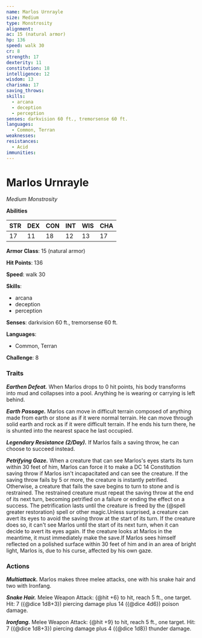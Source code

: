 ```yaml
---
name: Marlos Urnrayle
size: Medium
type: Monstrosity
alignment: 
ac: 15 (natural armor)
hp: 136
speed: walk 30
cr: 8
strength: 17
dexterity: 11
constitution: 18
intelligence: 12
wisdom: 13
charisma: 17
saving_throws:
skills:
  - arcana
  - deception
  - perception
senses: darkvision 60 ft., tremorsense 60 ft.
languages:
  - Common, Terran
weaknesses:
resistances:
  - Acid
immunities:
---
```


# Marlos Urnrayle

*Medium Monstrosity*

**Abilities**

| STR | DEX | CON | INT | WIS | CHA |
| --- | --- | --- | --- | --- | --- |
| 17 | 11 | 18 | 12 | 13 | 17 |

**Armor Class**: 15 (natural armor)

**Hit Points**: 136

**Speed**: walk 30

**Skills**:
  - arcana
  - deception
  - perception

**Senses**: darkvision 60 ft., tremorsense 60 ft.

**Languages**:
  - Common, Terran

**Challenge**: 8

### Traits
***Earthen Defeat.*** When Marlos drops to 0 hit points, his body transforms into mud and collapses into a pool. Anything he is wearing or carrying is left behind.

***Earth Passage.*** Marlos can move in difficult terrain composed of anything made from earth or stone as if it were normal terrain. He can move through solid earth and rock as if it were difficult terrain. If he ends his turn there, he is shunted into the nearest space he last occupied.

***Legendary Resistance (2/Day).*** If Marlos fails a saving throw, he can choose to succeed instead.

***Petrifying Gaze.*** When a creature that can see Marlos's eyes starts its turn within 30 feet of him, Marlos can force it to make a DC 14 Constitution saving throw if Marlos isn't incapacitated and can see the creature. If the saving throw fails by 5 or more, the creature is instantly petrified. Otherwise, a creature that fails the save begins to turn to stone and is restrained. The restrained creature must repeat the saving throw at the end of its next turn, becoming petrified on a failure or ending the effect on a success. The petrification lasts until the creature is freed by the {@spell greater restoration} spell or other magic.Unless surprised, a creature can avert its eyes to avoid the saving throw at the start of its turn. If the creature does so, it can't see Marlos until the start of its next turn, when it can decide to avert its eyes again. If the creature looks at Marlos in the meantime, it must immediately make the save.If Marlos sees himself reflected on a polished surface within 30 feet of him and in an area of bright light, Marlos is, due to his curse, affected by his own gaze.

### Actions
***Multiattack.*** Marlos makes three melee attacks, one with his snake hair and two with Ironfang.

***Snake Hair.*** Melee Weapon Attack: {@hit +6} to hit, reach 5 ft., one target. Hit: 7 ({@dice 1d8+3}) piercing damage plus 14 ({@dice 4d6}) poison damage.

***Ironfang.*** Melee Weapon Attack: {@hit +9} to hit, reach 5 ft., one target. Hit: 7 ({@dice 1d8+3}) piercing damage plus 4 ({@dice 1d8}) thunder damage.

